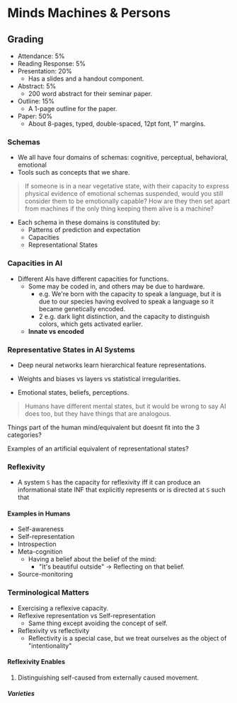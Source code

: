 # Minds Machines & Persons

## Grading
- Attendance: 5%
- Reading Response: 5%
- Presentation: 20%
	- Has a slides and a handout component.
- Abstract: 5%
	- 200 word abstract for their seminar paper.
- Outline: 15%
	- A 1-page outline for the paper.
- Paper: 50%
	- About 8-pages, typed, double-spaced, 12pt font, 1" margins.


### Schemas

- We all have four domains of schemas: cognitive, perceptual, behavioral, emotional
- Tools such as concepts that we share.

> If someone is in a near vegetative state, with their capacity to express physical evidence of emotional schemas suspended, would you still consider them to be emotionally capable? How are they then set apart from machines if the only thing keeping them alive is a machine?

- Each schema in these domains is constituted by:
	- Patterns of prediction and expectation
	- Capacities
	- Representational States
### Capacities in AI
- Different AIs have different capacities for functions.
	- Some may be coded in, and others may be due to hardware.
		- e.g. We're born with the capacity to speak a language, but it is due to our species having evolved to speak a language so it became genetically encoded.
		- 2 e.g. dark light distinction, and the capacity to distinguish colors, which gets activated earlier. 
	- **Innate vs encoded**

### Representative States in AI Systems
- Deep neural networks learn hierarchical feature representations.
- Weights and biases vs layers vs statistical irregularities.

- Emotional states, beliefs, perceptions.

> Humans have different mental states, but it would be wrong to say AI does too, but they have things that are analogous.

Things part of the human mind/equivalent but doesnt fit into the 3 categories?

Examples of an artificial equivalent of representational states?

### Reflexivity
- A system `S` has the capacity for reflexivity iff it can produce an informational state INF that explicitly represents or is directed at `S` such that 

#### Examples in Humans
- Self-awareness
- Self-representation
- Introspection
- Meta-cognition
	- Having a belief about the belief of the mind:
		- "It's beautiful outside" -> Reflecting on that belief.
- Source-monitoring

### Terminological Matters
- Exercising a reflexive capacity.
- Reflexive representation vs Self-representation
	- Same thing except avoiding the concept of self.
- Reflexivity vs reflectivity
	- Reflectivity is a special case, but we treat ourselves as the object of "intentionality"


#### Reflexivity Enables

1. Distinguishing self-caused from externally caused movement.

##### Varieties